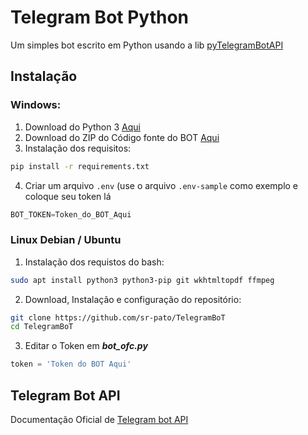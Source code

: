 # Telegram Bot Python

Um simples bot escrito em Python usando a lib [pyTelegramBotAPI](https://github.com/eternnoir/pyTelegramBotAPI)

## Instalação
### Windows:
1. Download do Python 3 [Aqui](https://python.org/downloads)
2. Download do ZIP do Código fonte do BOT [Aqui](https://github.com/sr-pato/TelegramBoT/archive/refs/heads/main.zip)
3. Instalação dos requisitos:
```bash
pip install -r requirements.txt
```
4. Criar um arquivo `.env` (use o arquivo `.env-sample` como exemplo e coloque seu token lá
```python
BOT_TOKEN=Token_do_BOT_Aqui
````

### Linux Debian / Ubuntu
1. Instalação dos requistos do bash:
```bash
sudo apt install python3 python3-pip git wkhtmltopdf ffmpeg
```
2. Download, Instalação e configuração do repositório:
````bash
git clone https://github.com/sr-pato/TelegramBoT
cd TelegramBoT
````
3. Editar o Token em ***bot_ofc.py***
```python
token = 'Token do BOT Aqui'
````
## Telegram Bot API
Documentação Oficial de [Telegram bot API](https://core.telegram.org/bots)

